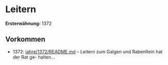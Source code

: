 # Leitern

**Ersterwähnung:** 1372

## Vorkommen
- 1372: [jahre/1372/README.md](../jahre/1372/README.md) – Leitern zum Galgen und Rabenſtein hat der Rat ge-
halten...
